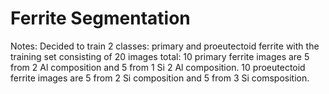 # Ferrite Segmentation

Notes: 
Decided to train 2 classes: primary and proeutectoid ferrite with the training set consisting of 20 images total: 
  10 primary ferrite images are 5 from 2 Al composition and 5 from 1 Si 2 Al composition. 
  10 proeutectoid ferrite images are 5 from 2 Si composition and 5 from 3 Si comsposition. 
